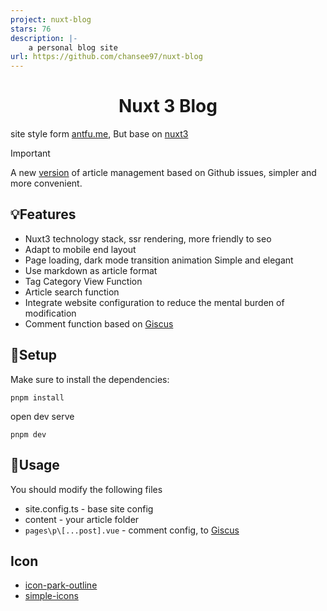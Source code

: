 ```yaml
---
project: nuxt-blog
stars: 76
description: |-
    a personal blog site
url: https://github.com/chansee97/nuxt-blog
---
```


<div align="center">
  <h1>Nuxt 3 Blog</h1>
</div>

site style form [antfu.me](https://antfu.me/), But base on [nuxt3](https://nuxt.com/)

> [!IMPORTANT]
> A new [version](https://github.com/chansee97/issue-nuxt-blog) of article management based on Github issues, simpler and more convenient.

## 💡Features

- Nuxt3 technology stack, ssr rendering, more friendly to seo
- Adapt to mobile end layout
- Page loading, dark mode transition animation Simple and elegant
- Use markdown as article format
- Tag Category View Function
- Article search function
- Integrate website configuration to reduce the mental burden of modification
- Comment function based on [Giscus](https://giscus.app/zh-CN)

## 🔎Setup
Make sure to install the dependencies:
```
pnpm install
```
open dev serve

```
pnpm dev
```

## 📖Usage

You should modify the following files

- site.config.ts - base site config
- content - your article folder
- `pages\p\[...post].vue` - comment config, to [Giscus](https://giscus.app/zh-CN)

## Icon
- [icon-park-outline](https://icones.js.org/collection/icon-park-outline)
- [simple-icons](https://icones.js.org/collection/simple-icons)

